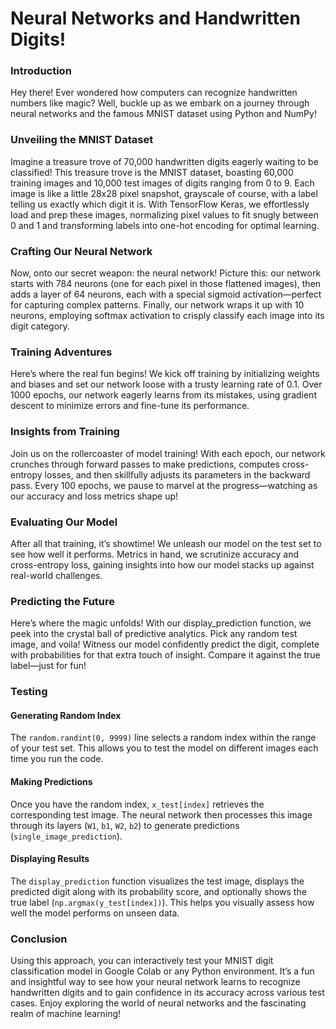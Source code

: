 # Neural Networks and Handwritten Digits!

### Introduction

Hey there! Ever wondered how computers can recognize handwritten numbers like magic? Well, buckle up as we embark on a journey through neural networks and the famous MNIST dataset using Python and NumPy!

### Unveiling the MNIST Dataset

Imagine a treasure trove of 70,000 handwritten digits eagerly waiting to be classified! This treasure trove is the MNIST dataset, boasting 60,000 training images and 10,000 test images of digits ranging from 0 to 9. Each image is like a little 28x28 pixel snapshot, grayscale of course, with a label telling us exactly which digit it is. With TensorFlow Keras, we effortlessly load and prep these images, normalizing pixel values to fit snugly between 0 and 1 and transforming labels into one-hot encoding for optimal learning.

### Crafting Our Neural Network

Now, onto our secret weapon: the neural network! Picture this: our network starts with 784 neurons (one for each pixel in those flattened images), then adds a layer of 64 neurons, each with a special sigmoid activation—perfect for capturing complex patterns. Finally, our network wraps it up with 10 neurons, employing softmax activation to crisply classify each image into its digit category.

### Training Adventures

Here’s where the real fun begins! We kick off training by initializing weights and biases and set our network loose with a trusty learning rate of 0.1. Over 1000 epochs, our network eagerly learns from its mistakes, using gradient descent to minimize errors and fine-tune its performance.

### Insights from Training

Join us on the rollercoaster of model training! With each epoch, our network crunches through forward passes to make predictions, computes cross-entropy losses, and then skillfully adjusts its parameters in the backward pass. Every 100 epochs, we pause to marvel at the progress—watching as our accuracy and loss metrics shape up!

### Evaluating Our Model

After all that training, it’s showtime! We unleash our model on the test set to see how well it performs. Metrics in hand, we scrutinize accuracy and cross-entropy loss, gaining insights into how our model stacks up against real-world challenges.

### Predicting the Future

Here’s where the magic unfolds! With our display_prediction function, we peek into the crystal ball of predictive analytics. Pick any random test image, and voila! Witness our model confidently predict the digit, complete with probabilities for that extra touch of insight. Compare it against the true label—just for fun!

### Testing

#### Generating Random Index

The `random.randint(0, 9999)` line selects a random index within the range of your test set. This allows you to test the model on different images each time you run the code.

#### Making Predictions

Once you have the random index, `x_test[index]` retrieves the corresponding test image. The neural network then processes this image through its layers (`W1`, `b1`, `W2`, `b2`) to generate predictions (`single_image_prediction`).

#### Displaying Results

The `display_prediction` function visualizes the test image, displays the predicted digit along with its probability score, and optionally shows the true label (`np.argmax(y_test[index])`). This helps you visually assess how well the model performs on unseen data.

### Conclusion

Using this approach, you can interactively test your MNIST digit classification model in Google Colab or any Python environment. It’s a fun and insightful way to see how your neural network learns to recognize handwritten digits and to gain confidence in its accuracy across various test cases. Enjoy exploring the world of neural networks and the fascinating realm of machine learning!
